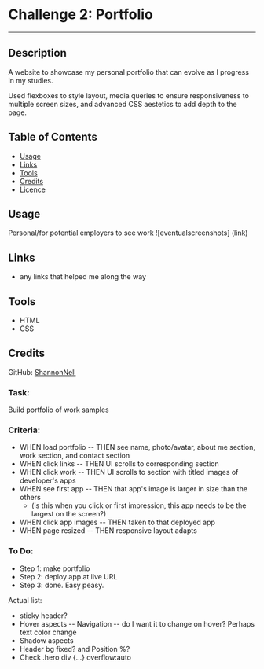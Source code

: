 # Challenge 2: Portfolio

***

## Description
A website to showcase my personal portfolio that can evolve as I progress in my studies. 

Used flexboxes to style layout, media queries to ensure responsiveness to multiple screen sizes, and advanced CSS aestetics to add depth to the page.

## Table of Contents

* [Usage](#usage)
* [Links](#links)
* [Tools](#tools)
* [Credits](#credits)
* [Licence](#license)

## Usage
Personal/for potential employers to see work
![eventualscreenshots] (link)

## Links
* any links that helped me along the way

## Tools
* HTML
* CSS

## Credits
GitHub: [ShannonNell](https://github.com/ShannonNell)

### Task:
Build portfolio of work samples

### Criteria:
- WHEN load portfolio -- THEN see name, photo/avatar, about me section, work section, and contact section
- WHEN click links -- THEN UI scrolls to corresponding section
- WHEN click work -- THEN UI scrolls to section with titled images of developer's apps
- WHEN see first app -- THEN that app's image is larger in size than the others
    - (is this when you click or first impression, this app needs to be the largest on the screen?)
- WHEN click app images -- THEN taken to that deployed app
- WHEN page resized -- THEN responsive layout adapts

### To Do:
- Step 1: make portfolio
- Step 2: deploy app at live URL 
- Step 3: done. Easy peasy. 

Actual list:
- sticky header? 
- Hover aspects -- Navigation -- do I want it to change on hover? Perhaps text color change
- Shadow aspects
- Header bg fixed? and Position %?
- Check .hero div {...} overflow:auto